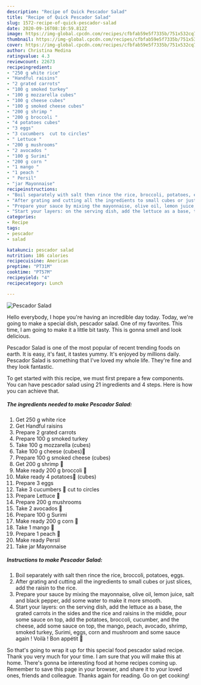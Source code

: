 ```yaml
---
description: "Recipe of Quick Pescador Salad"
title: "Recipe of Quick Pescador Salad"
slug: 1572-recipe-of-quick-pescador-salad
date: 2020-09-16T08:10:59.812Z
image: https://img-global.cpcdn.com/recipes/cfbfab59e5f7335b/751x532cq70/pescador-salad-recipe-main-photo.jpg
thumbnail: https://img-global.cpcdn.com/recipes/cfbfab59e5f7335b/751x532cq70/pescador-salad-recipe-main-photo.jpg
cover: https://img-global.cpcdn.com/recipes/cfbfab59e5f7335b/751x532cq70/pescador-salad-recipe-main-photo.jpg
author: Christina Medina
ratingvalue: 4.3
reviewcount: 22673
recipeingredient:
- "250 g white rice"
- "Handful raisins"
- "2 grated carrots"
- "100 g smoked turkey"
- "100 g mozzarella cubes"
- "100 g cheese cubes"
- "100 g smoked cheese cubes"
- "200 g shrimp "
- "200 g broccoli "
- "4 potatoes cubes"
- "3 eggs"
- "3 cucumbers  cut to circles"
- " Lettuce "
- "200 g mushrooms"
- "2 avocados "
- "100 g Surimi"
- "200 g corn "
- "1 mango "
- "1 peach "
- " Persil"
- "jar Mayonnaise"
recipeinstructions:
- "Boil separately with salt then rince the rice, broccoli, potatoes, eggs."
- "After grating and cutting all the ingredients to small cubes or just slices, add the raisin to the rice."
- "Prepare your sauce by mixing the mayonnaise, olive oil, lemon juice, salt and black pepper, add some water to make it more smooth."
- "Start your layers: on the serving dish, add the lettuce as a base, the grated carrots in the sides and the rice and raisins in the middle, pour some sauce on top, add the potatoes, broccoli, cucumber, and the cheese, add some sauce on top, the mango, peach, avocado, shrimp, smoked turkey, Surimi, eggs, corn and mushroom and some sauce again ! Voilà ! Bon appétit 💌"
categories:
- Recipe
tags:
- pescador
- salad

katakunci: pescador salad 
nutrition: 186 calories
recipecuisine: American
preptime: "PT31M"
cooktime: "PT57M"
recipeyield: "4"
recipecategory: Lunch

---
```



![Pescador Salad](https://img-global.cpcdn.com/recipes/cfbfab59e5f7335b/751x532cq70/pescador-salad-recipe-main-photo.jpg)

Hello everybody, I hope you're having an incredible day today. Today, we're going to make a special dish, pescador salad. One of my favorites. This time, I am going to make it a little bit tasty. This is gonna smell and look delicious.

Pescador Salad is one of the most popular of recent trending foods on earth. It is easy, it's fast, it tastes yummy. It's enjoyed by millions daily. Pescador Salad is something that I've loved my whole life. They're fine and they look fantastic.




To get started with this recipe, we must first prepare a few components. You can have pescador salad using 21 ingredients and 4 steps. Here is how you can achieve that.

<!--inarticleads1-->

##### The ingredients needed to make Pescador Salad:

1. Get 250 g white rice
1. Get Handful raisins
1. Prepare 2 grated carrots
1. Prepare 100 g smoked turkey
1. Take 100 g mozzarella (cubes)
1. Take 100 g cheese (cubes)🧀
1. Prepare 100 g smoked cheese (cubes)
1. Get 200 g shrimp 🍤
1. Make ready 200 g broccoli 🥦
1. Make ready 4 potatoes🥔 (cubes)
1. Prepare 3 eggs
1. Take 3 cucumbers 🥒 cut to circles
1. Prepare  Lettuce 🥬
1. Prepare 200 g mushrooms
1. Take 2 avocados 🥑
1. Prepare 100 g Surimi
1. Make ready 200 g corn 🌽
1. Take 1 mango 🥭
1. Prepare 1 peach 🍑
1. Make ready  Persil
1. Take jar Mayonnaise




<!--inarticleads2-->

##### Instructions to make Pescador Salad:

1. Boil separately with salt then rince the rice, broccoli, potatoes, eggs.
1. After grating and cutting all the ingredients to small cubes or just slices, add the raisin to the rice.
1. Prepare your sauce by mixing the mayonnaise, olive oil, lemon juice, salt and black pepper, add some water to make it more smooth.
1. Start your layers: on the serving dish, add the lettuce as a base, the grated carrots in the sides and the rice and raisins in the middle, pour some sauce on top, add the potatoes, broccoli, cucumber, and the cheese, add some sauce on top, the mango, peach, avocado, shrimp, smoked turkey, Surimi, eggs, corn and mushroom and some sauce again ! Voilà ! Bon appétit 💌




So that's going to wrap it up for this special food pescador salad recipe. Thank you very much for your time. I am sure that you will make this at home. There's gonna be interesting food at home recipes coming up. Remember to save this page in your browser, and share it to your loved ones, friends and colleague. Thanks again for reading. Go on get cooking!
